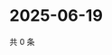 # 2025-06-19

共 0 条

<!-- BEGIN ZHIHUVIDEO -->
<!-- 最后更新时间 Thu Jun 19 2025 19:10:44 GMT+0800 (China Standard Time) -->

<!-- END ZHIHUVIDEO -->
